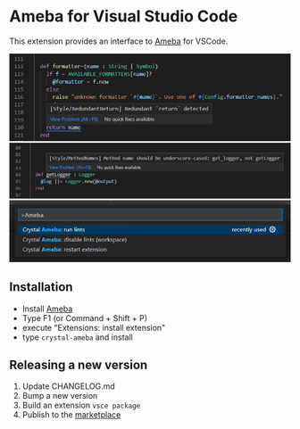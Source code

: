 # Ameba for Visual Studio Code

This extension provides an interface to [Ameba](https://github.com/crystal-ameba/ameba) for VSCode.

![](/assets/demo1.png)
![](/assets/demo2.png)
![](/assets/demo3.png)

## Installation

* Install [Ameba](https://github.com/crystal-ameba/ameba#installation)
* Type F1 (or Command + Shift + P)
* execute "Extensions: install extension"
* type `crystal-ameba` and install

## Releasing a new version

1. Update CHANGELOG.md
2. Bump a new version
3. Build an extension `vsce package`
4. Publish to the [marketplace](https://marketplace.visualstudio.com/manage/publishers/veelenga)
